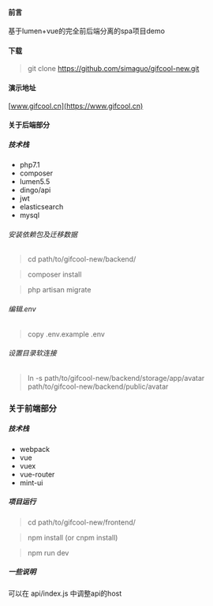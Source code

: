 #### 前言
基于lumen+vue的完全前后端分离的spa项目demo

#### 下载

>git clone https://github.com/simaguo/gifcool-new.git

#### 演示地址
[www.gifcool.cn](https://www.gifcool.cn)

#### 关于后端部分

##### 技术栈
* php7.1
* composer
* lumen5.5
* dingo/api
* jwt
* elasticsearch
* mysql

###### 安装依赖包及迁移数据
>cd path/to/gifcool-new/backend/

>composer install

>php artisan migrate

###### 编辑.env
>copy .env.example .env

###### 设置目录软连接

>ln -s   path/to/gifcool-new/backend/storage/app/avatar  path/to/gifcool-new/backend/public/avatar

### 关于前端部分

##### 技术栈
* webpack
* vue
* vuex
* vue-router
* mint-ui

##### 项目运行

>cd path/to/gifcool-new/frontend/

>npm install (or cnpm install)

>npm run dev

##### 一些说明
可以在 api/index.js 中调整api的host